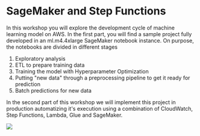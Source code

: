 # SageMaker and Step Functions

In this workshop you will explore the development cycle of machine learning model on AWS.
In the first part, you will find a sample project fully developed in an ml.m4.4xlarge SageMaker notebook instance. On purpose, the notebooks are divided in different stages

1. Exploratory analysis
2. ETL to prepare training data
3. Training the model with Hyperparameter Optimization
4. Putting "new data" through a preprocessing pipeline to get it ready for prediction
5. Batch predictions for new data

In the second part of this workshop we will implement this project in production automatizing it's execution using a combination of CloudWatch, Step Functions, Lambda, Glue and SageMaker.

<img src='implementation-with-step-func/steps.png'></img>